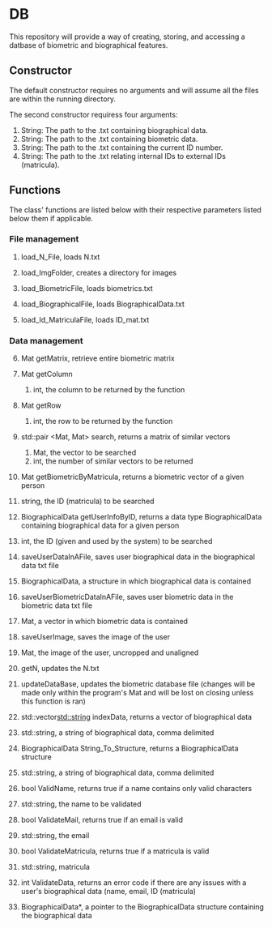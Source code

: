 # DB
This repository will provide a way of creating, storing, and accessing a datbase of biometric and biographical features.

## Constructor

The default constructor requires no arguments and will assume all the files are within the running directory.

The second constructor requiress four arguments:
1. String: The path to the .txt containing biographical data.
2. String: The path to the .txt containing biometric data.
3. String: The path to the .txt containing the current ID number.
4. String: The path to the .txt relating internal IDs to external IDs (matricula).

## Functions

The class' functions are listed below with their respective parameters listed below them if applicable.

### File management

1. load_N_File, loads N.txt

2. load_ImgFolder, creates a directory for images

3. load_BiometricFile, loads biometrics.txt

4. load_BiographicalFile, loads BiographicalData.txt

5. load_Id_MatriculaFile, loads ID_mat.txt

### Data management

6. Mat getMatrix, retrieve entire biometric matrix

7. Mat getColumn
   1. int, the column to be returned by the function

8. Mat getRow
   1. int, the row to be returned by the function

9. std::pair <Mat, Mat> search, returns a matrix of similar vectors
   1. Mat, the vector to be searched
   2. int, the number of similar vectors to be returned

10. Mat getBiometricByMatricula, returns a biometric vector of a given person
   1. string, the ID (matricula) to be searched

11. BiographicalData getUserInfoByID, returns a data type BiographicalData containing biographical data for a given person
   1. int, the ID (given and used by the system) to be searched

12. saveUserDataInAFile, saves user biographical data in the biographical data txt file
   1. BiographicalData, a structure in which biographical data is contained

13. saveUserBiometricDataInAFile, saves user biometric data in the biometric data txt file
   1. Mat, a vector in which biometric data is contained

14. saveUserImage, saves the image of the user
   1. Mat, the image of the user, uncropped and unaligned

15. getN, updates the N.txt

16. updateDataBase, updates the biometric database file (changes will be made only within the program's Mat and will be lost on closing unless this function is ran)

17. std::vector<std::string> indexData, returns a vector of biographical data
   1. std::string, a string of biographical data, comma delimited

18. BiographicalData String_To_Structure, returns a BiographicalData structure
   1. std::string, a string of biographical data, comma delimited

19. bool ValidName, returns true if a name contains only valid characters
   1. std::string, the name to be validated

20. bool ValidateMail, returns true if an email is valid
   1. std::string, the email

21. bool ValidateMatricula, returns true if a matricula is valid
   1. std::string, matricula

22. int ValidateData, returns an error code if there are any issues with a user's biographical data (name, email, ID (matricula)
   1. BiographicalData*, a pointer to the BiographicalData structure containing the biographical data
